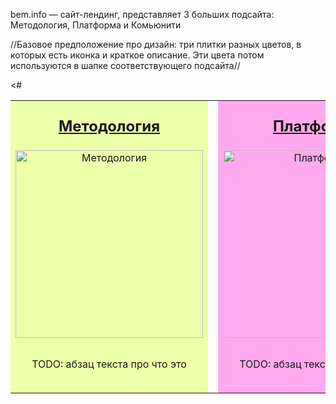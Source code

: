 bem.info — сайт-лендинг, представляет 3 больших подсайта: Методология, Платформа и Комьюнити

//Базовое предположение про дизайн: три плитки разных цветов, в которых есть иконка и краткое описание. Эти цвета потом используются в шапке соответствующего подсайта//

<#
<table width="100%">
<tr>
    <td style="background: #efa">
        <h2 style="margin: 1em auto; text-align: center"><a href="/vitaly/beminfo/methodology">Методология</a></h2>
        <p style="margin-bottom: 2em; text-align: center"><img width="300" height="300" src="http://merit.com.au/Content/Images/Solutions/CRM/crm_workflow.jpg" alt="Методология"/></p>
        <p style="margin-bottom: 2em; text-align: center">TODO: абзац текста про что это</p>
    <td style="background: #fff; width: 30px">
    <td style="background: #fae">
        <h2 style="margin: 1em auto; text-align: center"><a href="/vitaly/beminfo/platform">Платформа</a></h2>
        <p style="margin-bottom: 2em; text-align: center"><img width="300" height="300" src="http://www.zr.ru/site-thumb/source/2014/01/no_copyright_renault-nissan-common-module-family-628.jpg" alt="Платформа"/></p>
        <p style="margin-bottom: 2em; text-align: center">TODO: абзац текста про что это</p>
    <td style="background: #fff; width: 30px">
    <td style="background: #ced">
        <h2 style="margin: 1em auto; text-align: center"><a href="/vitaly/beminfo/community">Сообщество</a></h2>
        <p style="margin-bottom: 2em; text-align: center"><img width="300" height="300" src="http://helpincreditcrash.umi.ru/images/cms/data/soob.jpg" alt="Сообщество"/></p>
        <p style="margin-bottom: 2em; text-align: center">TODO: абзац текста про что это</p>
</tr>
</table>

